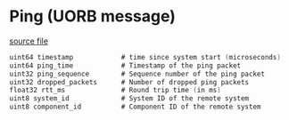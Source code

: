 # Ping (UORB message)



[source file](https://github.com/PX4/PX4-Autopilot/blob/main/msg/Ping.msg)

```c
uint64 timestamp			# time since system start (microseconds)
uint64 ping_time			# Timestamp of the ping packet
uint32 ping_sequence		# Sequence number of the ping packet
uint32 dropped_packets		# Number of dropped ping packets
float32 rtt_ms				# Round trip time (in ms)
uint8 system_id				# System ID of the remote system
uint8 component_id			# Component ID of the remote system

```
